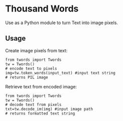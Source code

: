 # Thousand Words

Use as a Python module to turn Text into image pixels.


## Usage

Create image pixels from text:
```
from twords import Twords
tw = Twords()
# encode text to pixels
img=tw.token_words(input_text) #input text string
# returns PIL image
```

Retrieve text from encoded image:
```
from twords import Twords
tw = Twords()
# decode text from pixels
txt=tw.decode_im(img) #input image path
# returns formatted text string
